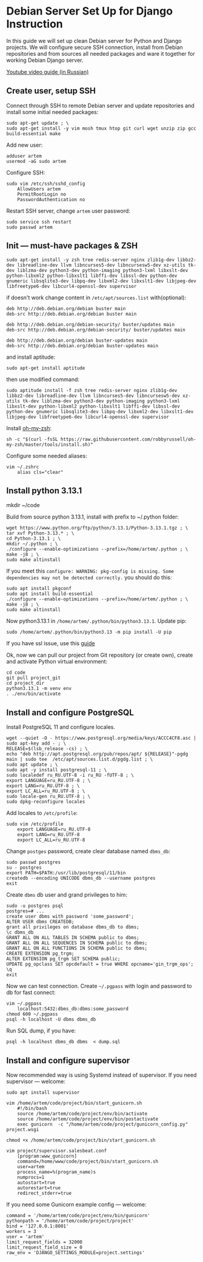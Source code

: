# Debian Server Set Up for Django Instruction

In this guide we will set up clean Debian server for Python and Django projects. We will configure secure SSH connection, install from Debian repositories and from sources all needed packages and ware it together for working Debian Django server.

[Youtube video guide (in Russian)](https://www.youtube.com/watch?v=FLiKTJqyyvs)

## Create user, setup SSH

Connect through SSH to remote Debian server and update repositories and install some initial needed packages:

```
sudo apt-get update ; \
sudo apt-get install -y vim mosh tmux htop git curl wget unzip zip gcc build-essential make
```

Add new user:
```
adduser artem
usermod -aG sudo artem
```

Configure SSH:

```
sudo vim /etc/ssh/sshd_config
    AllowUsers artem
    PermitRootLogin no
    PasswordAuthentication no
```

Restart SSH server, change `artem` user password:

```
sudo service ssh restart
sudo passwd artem
```

## Init — must-have packages & ZSH

```
sudo apt-get install -y zsh tree redis-server nginx zlib1g-dev libbz2-dev libreadline-dev llvm libncurses5-dev libncursesw5-dev xz-utils tk-dev liblzma-dev python3-dev python-imaging python3-lxml libxslt-dev python-libxml2 python-libxslt1 libffi-dev libssl-dev python-dev gnumeric libsqlite3-dev libpq-dev libxml2-dev libxslt1-dev libjpeg-dev libfreetype6-dev libcurl4-openssl-dev supervisor
```

if doesn't work change content in ```/etc/apt/sources.list``` with(optional):

```
deb http://deb.debian.org/debian buster main
deb-src http://deb.debian.org/debian buster main

deb http://deb.debian.org/debian-security/ buster/updates main
deb-src http://deb.debian.org/debian-security/ buster/updates main

deb http://deb.debian.org/debian buster-updates main
deb-src http://deb.debian.org/debian buster-updates main

```

and install aptitude:

```
sudo apt-get install aptitude
```

then use modified command:

```
sudo aptitude install -f zsh tree redis-server nginx zlib1g-dev libbz2-dev libreadline-dev llvm libncurses5-dev libncursesw5-dev xz-utils tk-dev liblzma-dev python3-dev python-imaging python3-lxml libxslt-dev python-libxml2 python-libxslt1 libffi-dev libssl-dev python-dev gnumeric libsqlite3-dev libpq-dev libxml2-dev libxslt1-dev libjpeg-dev libfreetype6-dev libcurl4-openssl-dev supervisor
```

Install [oh-my-zsh](https://github.com/robbyrussell/oh-my-zsh):

```
sh -c "$(curl -fsSL https://raw.githubusercontent.com/robbyrussell/oh-my-zsh/master/tools/install.sh)"
```

Configure some needed aliases:

```
vim ~/.zshrc
    alias cls="clear"
```

## Install python 3.13.1

mkdir ~/code

Build from source python 3.13.1, install with prefix to ~/.python folder:

```
wget https://www.python.org/ftp/python/3.13.1/Python-3.13.1.tgz ; \
tar xvf Python-3.13.* ; \
cd Python-3.13.1 ; \
mkdir ~/.python ; \
./configure --enable-optimizations --prefix=/home/artem/.python ; \
make -j8 ; \
sudo make altinstall
```

If you meet this ```configure: WARNING: pkg-config is missing. Some dependencies may not be detected correctly.``` you should do this:

```
sudo apt install pkgconf
sudo apt install build-essential
./configure --enable-optimizations --prefix=/home/artem/.python ; \
make -j8 ; \
sudo make altinstall
```

Now python3.13.1 in `/home/artem/.python/bin/python3.13.1`. Update pip:

```
sudo /home/artem/.python/bin/python3.13 -m pip install -U pip
```

If you have ssl issue, use this [guide](https://gist.github.com/SurfGoffDude/52651ec4532b3cc54bfa1a56cf02d9ea)

Ok, now we can pull our project from Git repository (or create own), create and activate Python virtual environment:

```
cd code
git pull project_git
cd project_dir
python3.13.1 -m venv env
. ./env/bin/activate
```

## Install and configure PostgreSQL

Install PostgreSQL 11 and configure locales.

```
wget --quiet -O - https://www.postgresql.org/media/keys/ACCC4CF8.asc | sudo apt-key add - ; \
RELEASE=$(lsb_release -cs) ; \
echo "deb http://apt.postgresql.org/pub/repos/apt/ ${RELEASE}"-pgdg main | sudo tee  /etc/apt/sources.list.d/pgdg.list ; \
sudo apt update ; \
sudo apt -y install postgresql-11 ; \
sudo localedef ru_RU.UTF-8 -i ru_RU -fUTF-8 ; \
export LANGUAGE=ru_RU.UTF-8 ; \
export LANG=ru_RU.UTF-8 ; \
export LC_ALL=ru_RU.UTF-8 ; \
sudo locale-gen ru_RU.UTF-8 ; \
sudo dpkg-reconfigure locales
```

Add locales to `/etc/profile`:

```
sudo vim /etc/profile
    export LANGUAGE=ru_RU.UTF-8
    export LANG=ru_RU.UTF-8
    export LC_ALL=ru_RU.UTF-8
```

Change `postges` password, create clear database named `dbms_db`:

```
sudo passwd postgres
su - postgres
export PATH=$PATH:/usr/lib/postgresql/11/bin
createdb --encoding UNICODE dbms_db --username postgres
exit
```

Create `dbms` db user and grand privileges to him:

```
sudo -u postgres psql
postgres=# ...
create user dbms with password 'some_password';
ALTER USER dbms CREATEDB;
grant all privileges on database dbms_db to dbms;
\c dbms_db
GRANT ALL ON ALL TABLES IN SCHEMA public to dbms;
GRANT ALL ON ALL SEQUENCES IN SCHEMA public to dbms;
GRANT ALL ON ALL FUNCTIONS IN SCHEMA public to dbms;
CREATE EXTENSION pg_trgm;
ALTER EXTENSION pg_trgm SET SCHEMA public;
UPDATE pg_opclass SET opcdefault = true WHERE opcname='gin_trgm_ops';
\q
exit
```

Now we can test connection. Create `~/.pgpass` with login and password to db for fast connect:

```
vim ~/.pgpass
	localhost:5432:dbms_db:dbms:some_password
chmod 600 ~/.pgpass
psql -h localhost -U dbms dbms_db
```

Run SQL dump, if you have:

```
psql -h localhost dbms_db dbms  < dump.sql
```

## Install and configure supervisor

Now recommended way is using Systemd instead of supervisor. If you need supervisor — welcome:

```
sudo apt install supervisor

vim /home/artem/code/project/bin/start_gunicorn.sh
	#!/bin/bash
	source /home/artem/code/project/env/bin/activate
	source /home/artem/code/project/env/bin/postactivate
	exec gunicorn  -c "/home/artem/code/project/gunicorn_config.py" project.wsgi

chmod +x /home/artem/code/project/bin/start_gunicorn.sh

vim project/supervisor.salesbeat.conf
	[program:www_gunicorn]
	command=/home/www/code/project/bin/start_gunicorn.sh
	user=artem
	process_name=%(program_name)s
	numprocs=1
	autostart=true
	autorestart=true
	redirect_stderr=true
```

If you need some Gunicorn example config — welcome:

```
command = '/home/artem/code/project/env/bin/gunicorn'
pythonpath = '/home/artem/code/project/project'
bind = '127.0.0.1:8001'
workers = 3
user = 'artem'
limit_request_fields = 32000
limit_request_field_size = 0
raw_env = 'DJANGO_SETTINGS_MODULE=project.settings'
```
